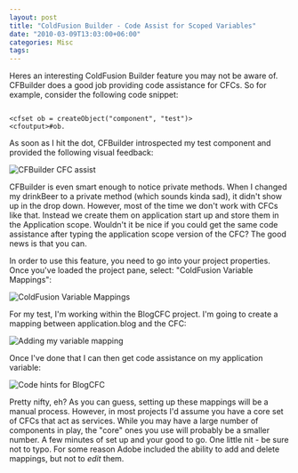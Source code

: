 ```yaml
---
layout: post
title: "ColdFusion Builder - Code Assist for Scoped Variables"
date: "2010-03-09T13:03:00+06:00"
categories: Misc 
tags: 
---
```


Heres an interesting ColdFusion Builder feature you may not be aware of. CFBuilder does a good job providing code assistance for CFCs. So for example, consider the following code snippet:

<code>
&lt;cfset ob = createObject("component", "test")&gt;
&lt;cfoutput&gt;#ob.
</code>

As soon as I hit the dot, CFBuilder introspected my test component and provided the following visual feedback:

<img src="https://static.raymondcamden.com/images/Screen shot 2010-03-09 at 12.38.52 PM.png" title="CFBuilder CFC assist" />

CFBuilder is even smart enough to notice private methods. When I changed my drinkBeer to a private method (which sounds kinda sad), it didn't show up in the drop down. However, most of the time we don't work with CFCs like that. Instead we create them on application start up and store them in the Application scope. Wouldn't it be nice if you could get the same code assistance after typing the application scope version of the CFC? The good news is that you can.

In order to use this feature, you need to go into your project properties. Once you've loaded the project pane, select: "ColdFusion Variable Mappings":

<img src="https://static.raymondcamden.com/images/cfjedi/Screen shot 2010-03-09 at 12.42.53 PM.png" title="ColdFusion Variable Mappings" />

For my test, I'm working within the BlogCFC project. I'm going to create a mapping between application.blog and the CFC:

<img src="https://static.raymondcamden.com/images/cfjedi/Screen shot 2010-03-09 at 12.44.03 PM.png" title="Adding my variable mapping" />

Once I've done that I can then get code assistance on my application variable:

<img src="https://static.raymondcamden.com/images/cfjedi/Screen shot 2010-03-09 at 12.45.01 PM.png" title="Code hints for BlogCFC" />

Pretty nifty, eh? As you can guess, setting up these mappings will be a manual process. However, in most projects I'd assume you have a core set of CFCs that act as services. While you may have a large number of components in play, the "core" ones you use will probably be a smaller number. A few minutes of set up and your good to go. One little nit - be sure not to typo. For some reason Adobe included the ability to add and delete mappings, but not to <i>edit</i> them.